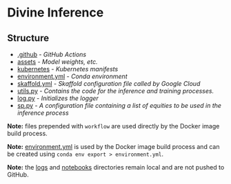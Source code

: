 # Divine Inference

## Structure

- [.github](.github) - *GitHub Actions*
- [assets](assets) - *Model weights, etc.*
- [kubernetes](kubernetes) - *Kubernetes manifests*
- [environment.yml](environment.yml) - *Conda environment*
- [skaffold.yml](skaffold.yml) - *Skaffold configuration file called by Google Cloud*
- [utils.py](utils.py) - *Contains the code for the inference and training processes.*
- [log.py](log.py) - *Initializes the logger*
- [sp.py](sp.py) - *A configuration file containing a list of equities to be used in the inference process*

**Note:** files prepended with `workflow` are used directly by the Docker image build process.

**Note:** [environment.yml](environment.yml) is used by the Docker image build process 
and can be created using `conda env export > environment.yml`.

**Note:** the [logs](logs) and [notebooks](notebooks) directories remain local and are not pushed to GitHub.


